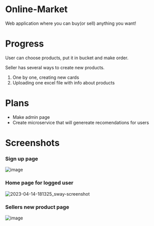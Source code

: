 # Online-Market
Web application where you can buy(or sell) anything you want!

# Progress
User can choose products, put it in bucket and make order.

Seller has several ways to create new products.
  1) One by one, creating new cards
  2) Uploading one excel file with info about products

# Plans
- Make admin page
- Create microservice that will genereate recomendations for users


# Screenshots
### Sign up page
![image](https://user-images.githubusercontent.com/55853125/232085111-76b17b37-e8b5-4412-9680-620fa392b8f3.png)

### Home page for logged user
![2023-04-14-181325_sway-screenshot](https://user-images.githubusercontent.com/55853125/232084727-b5f3897a-10cd-44ea-863e-9404251afd0e.png)

### Sellers new product page
![image](https://user-images.githubusercontent.com/55853125/232085973-2b930adb-2145-4d99-96dd-6bf0356fb35f.png)
